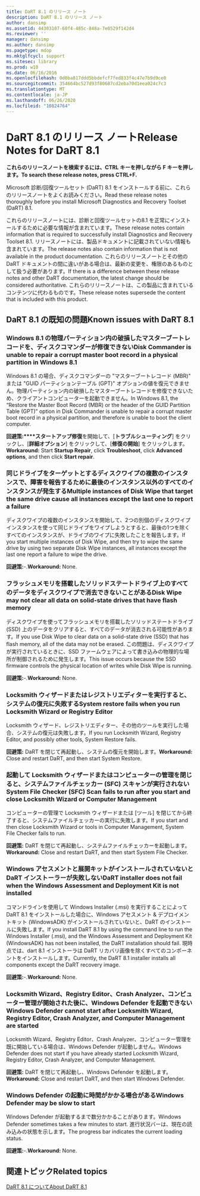 ```yaml
---
title: DaRT 8.1 のリリース ノート
description: DaRT 8.1 のリリース ノート
author: dansimp
ms.assetid: 44303107-60f4-485c-848a-7e0529f142d4
ms.reviewer: ''
manager: dansimp
ms.author: dansimp
ms.pagetype: mdop
ms.mktglfcycl: support
ms.sitesec: library
ms.prod: w10
ms.date: 06/16/2016
ms.openlocfilehash: 0d0ba817ddd5bbdefcf7fed833f4c47e7b9d9ce0
ms.sourcegitcommit: 354664bc527d93f80687cd2eba70d1eea024c7c3
ms.translationtype: MT
ms.contentlocale: ja-JP
ms.lasthandoff: 06/26/2020
ms.locfileid: "10824764"
---
```

# <span data-ttu-id="9c739-103">DaRT 8.1 のリリース ノート</span><span class="sxs-lookup"><span data-stu-id="9c739-103">Release Notes for DaRT 8.1</span></span>


**<span data-ttu-id="9c739-104">これらのリリースノートを検索するには、CTRL キーを押しながら F キーを押します。</span><span class="sxs-lookup"><span data-stu-id="9c739-104">To search these release notes, press CTRL+F.</span></span>**

<span data-ttu-id="9c739-105">Microsoft 診断/回復ツールセット (DaRT) 8.1 をインストールする前に、これらのリリースノートをよくお読みください。</span><span class="sxs-lookup"><span data-stu-id="9c739-105">Read these release notes thoroughly before you install Microsoft Diagnostics and Recovery Toolset (DaRT) 8.1.</span></span>

<span data-ttu-id="9c739-106">これらのリリースノートには、診断と回復ツールセットの8.1 を正常にインストールするために必要な情報が含まれています。</span><span class="sxs-lookup"><span data-stu-id="9c739-106">These release notes contain information that is required to successfully install Diagnostics and Recovery Toolset 8.1.</span></span> <span data-ttu-id="9c739-107">リリースノートには、製品ドキュメントに記載されていない情報も含まれています。</span><span class="sxs-lookup"><span data-stu-id="9c739-107">The release notes also contain information that is not available in the product documentation.</span></span> <span data-ttu-id="9c739-108">これらのリリースノートとその他の DaRT ドキュメントの間に違いがある場合は、最新の変更を、権限のあるものとして扱う必要があります。</span><span class="sxs-lookup"><span data-stu-id="9c739-108">If there is a difference between these release notes and other DaRT documentation, the latest change should be considered authoritative.</span></span> <span data-ttu-id="9c739-109">これらのリリースノートは、この製品に含まれているコンテンツに代わるものです。</span><span class="sxs-lookup"><span data-stu-id="9c739-109">These release notes supersede the content that is included with this product.</span></span>

## <span data-ttu-id="9c739-110">DaRT 8.1 の既知の問題</span><span class="sxs-lookup"><span data-stu-id="9c739-110">Known issues with DaRT 8.1</span></span>


### <span data-ttu-id="9c739-111">Windows 8.1 の物理パーティション内の破損したマスターブートレコードを、ディスクコマンダーが修復できない</span><span class="sxs-lookup"><span data-stu-id="9c739-111">Disk Commander is unable to repair a corrupt master boot record in a physical partition in Windows 8.1</span></span>

<span data-ttu-id="9c739-112">Windows 8.1 の場合、ディスクコマンダーの "マスターブートレコード (MBR)" または "GUID パーティションテーブル (GPT)" オプションの値を復元できません。物理パーティション内の破損したマスターブートレコードを修復できないため、クライアントコンピューターを起動できません。</span><span class="sxs-lookup"><span data-stu-id="9c739-112">In Windows 8.1, the “Restore the Master Boot Record (MBR) or the header of the GUID Partition Table (GPT)” option in Disk Commander is unable to repair a corrupt master boot record in a physical partition, and therefore is unable to boot the client computer.</span></span>

<span data-ttu-id="9c739-113">**回避策:\*\*\*\*スタートアップ修復**を開始して、[**トラブルシューティング**] をクリックし、[**詳細オプション**] をクリックして、[**修復の開始**] をクリックします。</span><span class="sxs-lookup"><span data-stu-id="9c739-113">**Workaround:** Start **Startup Repair**, click **Troubleshoot**, click **Advanced options**, and then click **Start repair**.</span></span>

### <span data-ttu-id="9c739-114">同じドライブをターゲットとするディスクワイプの複数のインスタンスで、障害を報告するために最後のインスタンス以外のすべてのインスタンスが発生する</span><span class="sxs-lookup"><span data-stu-id="9c739-114">Multiple instances of Disk Wipe that target the same drive cause all instances except the last one to report a failure</span></span>

<span data-ttu-id="9c739-115">ディスクワイプの複数のインスタンスを開始して、2つの別個のディスクワイプインスタンスを使って同じドライブをワイプしようとすると、最後の1つを除くすべてのインスタンスが、ドライブのワイプに失敗したことを報告します。</span><span class="sxs-lookup"><span data-stu-id="9c739-115">If you start multiple instances of Disk Wipe, and then try to wipe the same drive by using two separate Disk Wipe instances, all instances except the last one report a failure to wipe the drive.</span></span>

<span data-ttu-id="9c739-116">**回避策:**-.</span><span class="sxs-lookup"><span data-stu-id="9c739-116">**Workaround:** None.</span></span>

### <span data-ttu-id="9c739-117">フラッシュメモリを搭載したソリッドステートドライブ上のすべてのデータをディスクワイプで消去できないことがある</span><span class="sxs-lookup"><span data-stu-id="9c739-117">Disk Wipe may not clear all data on solid-state drives that have flash memory</span></span>

<span data-ttu-id="9c739-118">ディスクワイプを使ってフラッシュメモリを搭載したソリッドステートドライブ (SSD) 上のデータをクリアすると、すべてのデータが消去される可能性があります。</span><span class="sxs-lookup"><span data-stu-id="9c739-118">If you use Disk Wipe to clear data on a solid-state drive (SSD) that has flash memory, all of the data may not be erased.</span></span> <span data-ttu-id="9c739-119">この問題は、ディスクワイプが実行されているときに、SSD ファームウェアによって書き込みの物理的な場所が制御されるために発生します。</span><span class="sxs-lookup"><span data-stu-id="9c739-119">This issue occurs because the SSD firmware controls the physical location of writes while Disk Wipe is running.</span></span>

<span data-ttu-id="9c739-120">**回避策:**-.</span><span class="sxs-lookup"><span data-stu-id="9c739-120">**Workaround:** None.</span></span>

### <span data-ttu-id="9c739-121">Locksmith ウィザードまたはレジストリエディターを実行すると、システムの復元に失敗する</span><span class="sxs-lookup"><span data-stu-id="9c739-121">System restore fails when you run Locksmith Wizard or Registry Editor</span></span>

<span data-ttu-id="9c739-122">Locksmith ウィザード、レジストリエディター、その他のツールを実行した場合、システムの復元は失敗します。</span><span class="sxs-lookup"><span data-stu-id="9c739-122">If you run Locksmith Wizard, Registry Editor, and possibly other tools, System Restore fails.</span></span>

<span data-ttu-id="9c739-123">**回避策:** DaRT を閉じて再起動し、システムの復元を開始します。</span><span class="sxs-lookup"><span data-stu-id="9c739-123">**Workaround:** Close and restart DaRT, and then start System Restore.</span></span>

### <span data-ttu-id="9c739-124">起動して Locksmith ウィザードまたはコンピューターの管理を閉じると、システムファイルチェッカー (SFC) スキャンが実行されない</span><span class="sxs-lookup"><span data-stu-id="9c739-124">System File Checker (SFC) Scan fails to run after you start and close Locksmith Wizard or Computer Management</span></span>

<span data-ttu-id="9c739-125">コンピューターの管理で Locksmith ウィザードまたは [ツール] を閉じてから終了すると、システムファイルチェッカーの実行に失敗します。</span><span class="sxs-lookup"><span data-stu-id="9c739-125">If you start and then close Locksmith Wizard or tools in Computer Management, System File Checker fails to run.</span></span>

<span data-ttu-id="9c739-126">**回避策:** DaRT を閉じて再起動し、システムファイルチェッカーを起動します。</span><span class="sxs-lookup"><span data-stu-id="9c739-126">**Workaround:** Close and restart DaRT, and then start System File Checker.</span></span>

### <a href="" id="-------------dart-installer-does-not-fail-when-the-windows-assessment-and-deployment-kit-is-not-installed"></a> <span data-ttu-id="9c739-127">Windows アセスメントと展開キットがインストールされていないと DaRT インストーラーが失敗しない</span><span class="sxs-lookup"><span data-stu-id="9c739-127">DaRT installer does not fail when the Windows Assessment and Deployment Kit is not installed</span></span>

<span data-ttu-id="9c739-128">コマンドラインを使用して Windows Installer (.msi) を実行することによって DaRT 8.1 をインストールした場合に、Windows アセスメント & デプロイメントキット (WindowsADK) がインストールされていないと、DaRT のインストールに失敗します。</span><span class="sxs-lookup"><span data-stu-id="9c739-128">If you install DaRT 8.1 by using the command line to run the Windows Installer (.msi), and the Windows Assessment and Deployment Kit (WindowsADK) has not been installed, the DaRT installation should fail.</span></span> <span data-ttu-id="9c739-129">現時点では、dart 8.1 インストーラは DaRT リカバリ画像を除くすべてのコンポーネントをインストールします。</span><span class="sxs-lookup"><span data-stu-id="9c739-129">Currently, the DaRT 8.1 installer installs all components except the DaRT recovery image.</span></span>

<span data-ttu-id="9c739-130">**回避策:**-.</span><span class="sxs-lookup"><span data-stu-id="9c739-130">**Workaround:** None.</span></span>

### <span data-ttu-id="9c739-131">Locksmith Wizard、Registry Editor、Crash Analyzer、コンピューター管理が開始された後に、Windows Defender を起動できない</span><span class="sxs-lookup"><span data-stu-id="9c739-131">Windows Defender cannot start after Locksmith Wizard, Registry Editor, Crash Analyzer, and Computer Management are started</span></span>

<span data-ttu-id="9c739-132">Locksmith Wizard、Registry Editor、Crash Analyzer、コンピューター管理を既に開始している場合は、Windows Defender が起動しません。</span><span class="sxs-lookup"><span data-stu-id="9c739-132">Windows Defender does not start if you have already started Locksmith Wizard, Registry Editor, Crash Analyzer, and Computer Management.</span></span>

<span data-ttu-id="9c739-133">**回避策:** DaRT を閉じて再起動し、Windows Defender を起動します。</span><span class="sxs-lookup"><span data-stu-id="9c739-133">**Workaround:** Close and restart DaRT, and then start Windows Defender.</span></span>

### <span data-ttu-id="9c739-134">Windows Defender の起動に時間がかかる場合がある</span><span class="sxs-lookup"><span data-stu-id="9c739-134">Windows Defender may be slow to start</span></span>

<span data-ttu-id="9c739-135">Windows Defender が起動するまで数分かかることがあります。</span><span class="sxs-lookup"><span data-stu-id="9c739-135">Windows Defender sometimes takes a few minutes to start.</span></span> <span data-ttu-id="9c739-136">進行状況バーは、現在の読み込みの状態を示します。</span><span class="sxs-lookup"><span data-stu-id="9c739-136">The progress bar indicates the current loading status.</span></span>

<span data-ttu-id="9c739-137">**回避策:**-.</span><span class="sxs-lookup"><span data-stu-id="9c739-137">**Workaround:** None.</span></span>

## <span data-ttu-id="9c739-138">関連トピック</span><span class="sxs-lookup"><span data-stu-id="9c739-138">Related topics</span></span>


[<span data-ttu-id="9c739-139">DaRT 8.1 について</span><span class="sxs-lookup"><span data-stu-id="9c739-139">About DaRT 8.1</span></span>](about-dart-81.md)

 

 





